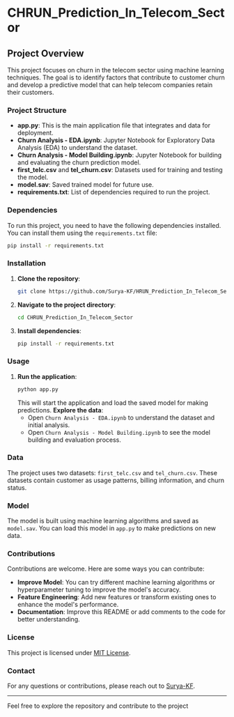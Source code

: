 # CHRUN_Prediction_In_Telecom_Sector
## Project Overview

This project focuses on churn in the telecom sector using machine learning techniques. The goal is to identify factors that contribute to customer churn and develop a predictive model that can help telecom companies retain their customers.

### Project Structure

- **app.py**: This is the main application file that integrates and data for deployment.
- **Churn Analysis - EDA.ipynb**: Jupyter Notebook for Exploratory Data Analysis (EDA) to understand the dataset.
- **Churn Analysis - Model Building.ipynb**: Jupyter Notebook for building and evaluating the churn prediction model.
- **first_telc.csv** and **tel_churn.csv**: Datasets used for training and testing the model.
- **model.sav**: Saved trained model for future use.
- **requirements.txt**: List of dependencies required to run the project.

### Dependencies

To run this project, you need to have the following dependencies installed. You can install them using the `requirements.txt` file:

```bash
pip install -r requirements.txt
```

### Installation

1. **Clone the repository**:
   ```bash
   git clone https://github.com/Surya-KF/HRUN_Prediction_In_Telecom_Sector.git
2. **Navigate to the project directory**:
   ```bash
   cd CHRUN_Prediction_In_Telecom_Sector
   ```

3. **Install dependencies**:
   ```bash
   pip install -r requirements.txt
   ```

### Usage

1. **Run the application**:
   ```bash
   python app.py
   ```
   This will start the application and load the saved model for making predictions. **Explore the data**:
   - Open `Churn Analysis - EDA.ipynb` to understand the dataset and initial analysis.
   - Open `Churn Analysis - Model Building.ipynb` to see the model building and evaluation process.

### Data

The project uses two datasets: `first_telc.csv` and `tel_churn.csv`. These datasets contain customer as usage patterns, billing information, and churn status.

### Model

The model is built using machine learning algorithms and saved as `model.sav`. You can load this model in `app.py` to make predictions on new data.

### Contributions

Contributions are welcome. Here are some ways you can contribute:

- **Improve Model**: You can try different machine learning algorithms or hyperparameter tuning to improve the model's accuracy.
- **Feature Engineering**: Add new features or transform existing ones to enhance the model's performance.
- **Documentation**: Improve this README or add comments to the code for better understanding.

### License

This project is licensed under [MIT License](https://opensource.org/licenses/MIT).

### Contact

For any questions or contributions, please reach out to [Surya-KF](https://github.com/Surya-KF).

---

Feel free to explore the repository and contribute to the project
